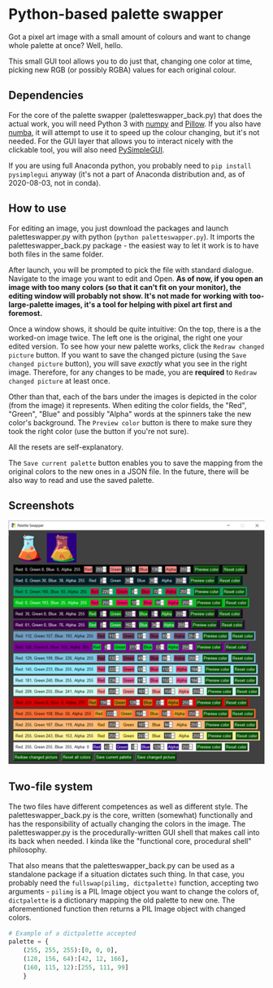# Python-based palette swapper
Got a pixel art image with a small amount of colours and want to change whole palette at once? Well, hello.

This small GUI tool allows you to do just that, changing one color at time, picking new RGB (or possibly RGBA) values for each original colour.

## Dependencies
For the core of the palette swapper (paletteswapper_back.py) that does the actual work, you will need Python 3 with [numpy](https://numpy.org) and [Pillow](https://python-pillow.org). If you also have [numba](https://numba.pydata.org), it will attempt to use it to speed up the colour changing, but it's not needed.
For the GUI layer that allows you to interact nicely with the clickable tool, you will also need [PySimpleGUI](https://pysimplegui.readthedocs.io/en/latest/).

If you are using full Anaconda python, you probably need to `pip install pysimplegui` anyway (it's not a part of Anaconda distribution and, as of 2020-08-03, not in conda).

## How to use
For editing an image, you just download the packages and launch paletteswapper.py with python (`python paletteswapper.py`). It imports the paletteswapper_back.py package - the easiest way to let it work is to have both files in the same folder.

After launch, you will be prompted to pick the file with standard dialogue. Navigate to the image you want to edit and Open. **As of now, if you open an image with too many colors (so that it can't fit on your monitor), the editing window will probably not show. It's not made for working with too-large-palette images, it's a tool for helping with pixel art first and foremost.**

Once a window shows, it should be quite intuitive: On the top, there is a the worked-on image twice. The left one is the original, the right one your edited version. To see how your new palette works, click the `Redraw changed picture` button. If you want to save the changed picture (using the `Save changed picture` button), you will save _exactly_ what you see in the right image. Therefore, for any changes to be made, you are **required** to `Redraw changed picture` at least once.

Other than that, each of the bars under the images is depicted in the color (from the image) it represents. When editing the color fields, the "Red", "Green", "Blue" and possibly "Alpha" words at the spinners take the new color's background. The `Preview color` button is there to make sure they took the right color (use the button if you're not sure).

All the resets are self-explanatory.

The `Save current palette` button enables you to save the mapping from the original colors to the new ones in a JSON file. In the future, there will be also way to read and use the saved palette.

## Screenshots
![A screenshot should be here](/screenshot.png "Huh, a screenshot")


## Two-file system
The two files have different competences as well as different style. The paletteswapper_back.py is the core, written (somewhat) functionally and has the responsibility of actually changing the colors in the image. The paletteswapper.py is the procedurally-written GUI shell that makes call into its back when needed. I kinda like the "functional core, procedural shell" philosophy.

That also means that the paletteswapper_back.py can be used as a standalone package if a situation dictates such thing. In that case, you probably need the `fullswap(pilimg, dictpalette)` function, accepting two arguments - `pilimg` is a PIL Image object you want to change the colors of, `dictpalette` is a dictionary mapping the old palette to new one. The aforementioned function then returns a PIL Image object with changed colors.

```python
# Example of a dictpalette accepted
palette = {
    (255, 255, 255):[0, 0, 0],
    (128, 156, 64):[42, 12, 166],
    (160, 115, 12):[255, 111, 99]
    }
```
